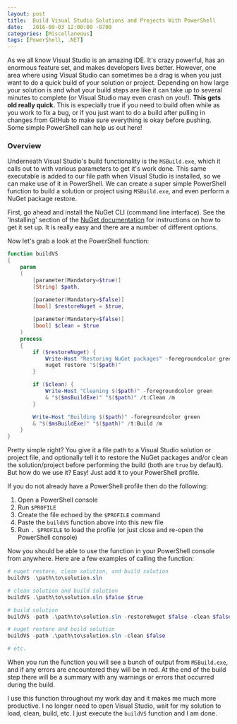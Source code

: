 ```yaml
---
layout: post
title:  Build Visual Studio Solutions and Projects With PowerShell
date:   2016-09-03 12:00:00 -0700
categories: [Miscellaneous]
tags: [PowerShell, .NET]
---
```


As we all know Visual Studio is an amazing IDE. It's crazy powerful, has an enormous feature set, and makes developers lives better. However, one area where using Visual Studio can sometimes be a drag is when you just want to do a quick build of your solution or project. Depending on how large your solution is and what your build steps are like it can take up to several minutes to complete (or Visual Studio may even crash on you!). **This gets old really quick.** This is especially true if you need to build often while as you work to fix a bug, or if you just want to do a build after pulling in changes from GitHub to make sure everything is okay before pushing. Some simple PowerShell can help us out here!

### Overview

Underneath Visual Studio's build functionality is the `MSBuild.exe`, which it calls out to with various parameters to get it's work done. This same executable is added to our file path when Visual Studio is installed, so we can make use of it in PowerShell. We can create a super simple PowerShell function to build a solution or project using `MSBuild.exe`, and even perform a NuGet package restore.

First, go ahead and install the NuGet CLI (command line interface). See the 'Installing' section of the [NuGet documentation](https://docs.nuget.org/consume/command-line-reference) for instructions on how to get it set up. It is really easy and there are a number of different options.

Now let's grab a look at the PowerShell function:

```powershell
function buildVS
{
    param
    (
        [parameter(Mandatory=$true)]
        [String] $path,

        [parameter(Mandatory=$false)]
        [bool] $restoreNuget = $true,
        
        [parameter(Mandatory=$false)]
        [bool] $clean = $true
    )
    process
    {
        if ($restoreNuget) {
            Write-Host "Restoring NuGet packages" -foregroundcolor green
            nuget restore "$($path)"
        }

        if ($clean) {
            Write-Host "Cleaning $($path)" -foregroundcolor green
            & "$($msBuildExe)" "$($path)" /t:Clean /m
        }

        Write-Host "Building $($path)" -foregroundcolor green
        & "$($msBuildExe)" "$($path)" /t:Build /m
    }
}
``` 

Pretty simple right? You give it a file path to a Visual Studio solution or project file, and optionally tell it to restore the NuGet packages and/or clean the solution/project before performing the build (both are `true` by default). But how do we use it? Easy! Just add it to your PowerShell profile. 

If you do not already have a PowerShell profile then do the following:

1. Open a PowerShell console
2. Run `$PROFILE`
3. Create the file echoed by the `$PROFILE` command
4. Paste the `buildVS` function above into this new file
5. Run `. $PROFILE` to load the profile (or just close and re-open the PowerShell console)

Now you should be able to use the function in your PowerShell console from anywhere. Here are a few examples of calling the function:

```powershell
# nuget restore, clean solution, and build solution
buildVS .\path\to\solution.sln

# clean solution and build solution
buildVS .\path\to\solution.sln $false $true

# build solution
buildVS -path .\path\to\solution.sln -restoreNuget $false -clean $false

# nuget restore and build solution
buildVS -path .\path\to\solution.sln -clean $false

# etc.
```

When you run the function you will see a bunch of output from `MSBuild.exe`, and if any errors are encountered they will be in red. At the end of the build step there will be a summary with any warnings or errors that occurred during the build.

I use this function throughout my work day and it makes me much more productive. I no longer need to open Visual Studio, wait for my solution to load, clean, build, etc. I just execute the `buildVS` function and I am done. 